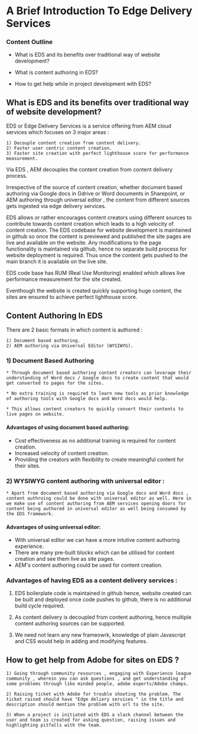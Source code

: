 # A Brief Introduction To Edge Delivery Services

### Content Outline
* What is EDS and its benefits over traditional way of website development?

* What is content authoring in EDS?

* How to get help while in project development with EDS?

## What is EDS and its benefits over traditional way of website development? 

EDS or Edge Delivery Services is a service offering from AEM cloud services which focuses on 3 major areas :

    1) Decouple content creation from content delivery.
    2) Faster user centric content creation.
    3) Faster site creation with perfect lighthouse score for performance measurement.

Via EDS , AEM decouples the content creation from content delivery process. 

Irrespective of the source of content creation, whether document based authoring via Google docs in Gdrive or Word documents in Sharepoint, or AEM authoring through universal editor , the content from different sources gets ingested via edge delivery services.

EDS allows or rather encourages content creators using different sources to contribute towards content creation which leads to a high velocity of content creation. The EDS codebase for website development is maintained in github so once the content is previewed and published the site pages are live and available on the website.
Any modifications to the page functionality is maintained via github, hence no separate build process for website deployment is required. Thus once the content gets pushed to the main branch it is available on the live site.

EDS code base has RUM (Real Use Monitoring) enabled which allows live performance measurement for the site created.

Eventhough the website is created quickly supporting huge content, the sites are ensured to achieve perfect lighthouse score.

## Content Authoring In EDS 

There are 2 basic formats in which content is authored :

    1) Document based authoring.
    2) AEM authoring via Universal Editor (WYSIWYG).

### 1) Document Based Authoring
    * Through document based authoring content creators can levarage their understanding of Word docs / Google docs to create content that would get converted to pages for the sites.

    * No extra training is required to learn new tools as prior knowledge of authoring tools with Google docs and Word docs would help.
    
    * This allows content creators to quickly convert their contents to live pages on website.


#### Advantages of using document based authoring:
 * Cost effectiveness as no additional training is required for content creation.
 * Increased velocity of content creation.
 * Providing the creators with flexibility to create meaningful content for their sites.

### 2) WYSIWYG content authoring with universal editor :
    * Apart from document based authoring via Google docs and Word docs , content authroing could be done with universal editor as well. Here in we make use of content authoring from AEM services opening doors for content being authored in universal editor as well being consumed by the EDS framework.

#### Advantages of using universal editor:  
 * With universal editor we can have a more intutive content authoring experience.
 * There are many pre-built blocks which can be utilised for content creation and see them live as site pages.
 * AEM's content authoring could be used for content creation.

### Advantages of having EDS as a content delivery services :
 1) EDS boilerplate code is maintained in github hence, website created can be built and deployed once code pushes to github, there is no additional build cycle required.
	
 2) As content delivery is decoupled from content authoring, hence multiple content authoring sources can be supported.

 3) We need not learn any new frameowrk, knowledge of plain Javascript and CSS would help in adding and modifying features.

## How to get help from Adobe for sites on EDS ?
    1) Going through community resources , engaging with Experience league community , wherein you can ask questions , and get understanding of some problems through like minded people, adobe experts/Adobe champs.
	
	2) Raising ticket with Adobe for trouble shooting the problem. The ticket raised should have "Edge deliery services " in the title and description should mention the problem with url to the site.
	
	3) When a project is initiated with EDS a slack channel between the user and team is created for asking question, raising issues and highlighting pitfalls with the team.   